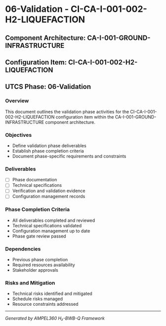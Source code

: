# 06-Validation - CI-CA-I-001-002-H2-LIQUEFACTION

## Component Architecture: CA-I-001-GROUND-INFRASTRUCTURE
## Configuration Item: CI-CA-I-001-002-H2-LIQUEFACTION
## UTCS Phase: 06-Validation

### Overview
This document outlines the validation phase activities for the CI-CA-I-001-002-H2-LIQUEFACTION configuration item within the CA-I-001-GROUND-INFRASTRUCTURE component architecture.

### Objectives
- Define validation phase deliverables
- Establish phase completion criteria
- Document phase-specific requirements and constraints

### Deliverables
- [ ] Phase documentation
- [ ] Technical specifications
- [ ] Verification and validation evidence
- [ ] Configuration management records

### Phase Completion Criteria
- All deliverables completed and reviewed
- Technical specifications validated
- Configuration management up to date
- Phase gate review passed

### Dependencies
- Previous phase completion
- Required resources availability
- Stakeholder approvals

### Risks and Mitigation
- Technical risks identified and mitigated
- Schedule risks managed
- Resource constraints addressed

---
*Generated by AMPEL360 H₂-BWB-Q Framework*
